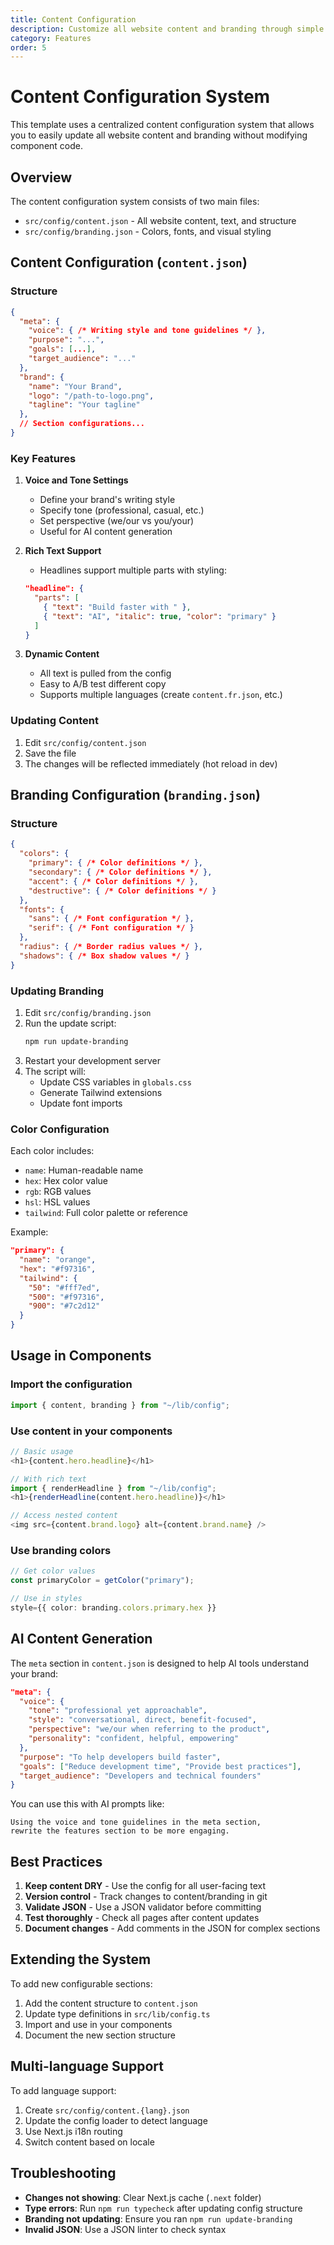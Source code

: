 ```yaml
---
title: Content Configuration
description: Customize all website content and branding through simple JSON files
category: Features
order: 5
---
```


# Content Configuration System

This template uses a centralized content configuration system that allows you to easily update all website content and branding without modifying component code.

## Overview

The content configuration system consists of two main files:
- `src/config/content.json` - All website content, text, and structure
- `src/config/branding.json` - Colors, fonts, and visual styling

## Content Configuration (`content.json`)

### Structure

```json
{
  "meta": {
    "voice": { /* Writing style and tone guidelines */ },
    "purpose": "...",
    "goals": [...],
    "target_audience": "..."
  },
  "brand": {
    "name": "Your Brand",
    "logo": "/path-to-logo.png",
    "tagline": "Your tagline"
  },
  // Section configurations...
}
```

### Key Features

1. **Voice and Tone Settings**
   - Define your brand's writing style
   - Specify tone (professional, casual, etc.)
   - Set perspective (we/our vs you/your)
   - Useful for AI content generation

2. **Rich Text Support**
   - Headlines support multiple parts with styling:
   ```json
   "headline": {
     "parts": [
       { "text": "Build faster with " },
       { "text": "AI", "italic": true, "color": "primary" }
     ]
   }
   ```

3. **Dynamic Content**
   - All text is pulled from the config
   - Easy to A/B test different copy
   - Supports multiple languages (create `content.fr.json`, etc.)

### Updating Content

1. Edit `src/config/content.json`
2. Save the file
3. The changes will be reflected immediately (hot reload in dev)

## Branding Configuration (`branding.json`)

### Structure

```json
{
  "colors": {
    "primary": { /* Color definitions */ },
    "secondary": { /* Color definitions */ },
    "accent": { /* Color definitions */ },
    "destructive": { /* Color definitions */ }
  },
  "fonts": {
    "sans": { /* Font configuration */ },
    "serif": { /* Font configuration */ }
  },
  "radius": { /* Border radius values */ },
  "shadows": { /* Box shadow values */ }
}
```

### Updating Branding

1. Edit `src/config/branding.json`
2. Run the update script:
   ```bash
   npm run update-branding
   ```
3. Restart your development server
4. The script will:
   - Update CSS variables in `globals.css`
   - Generate Tailwind extensions
   - Update font imports

### Color Configuration

Each color includes:
- `name`: Human-readable name
- `hex`: Hex color value
- `rgb`: RGB values
- `hsl`: HSL values
- `tailwind`: Full color palette or reference

Example:
```json
"primary": {
  "name": "orange",
  "hex": "#f97316",
  "tailwind": {
    "50": "#fff7ed",
    "500": "#f97316",
    "900": "#7c2d12"
  }
}
```

## Usage in Components

### Import the configuration

```typescript
import { content, branding } from "~/lib/config";
```

### Use content in your components

```typescript
// Basic usage
<h1>{content.hero.headline}</h1>

// With rich text
import { renderHeadline } from "~/lib/config";
<h1>{renderHeadline(content.hero.headline)}</h1>

// Access nested content
<img src={content.brand.logo} alt={content.brand.name} />
```

### Use branding colors

```typescript
// Get color values
const primaryColor = getColor("primary");

// Use in styles
style={{ color: branding.colors.primary.hex }}
```

## AI Content Generation

The `meta` section in `content.json` is designed to help AI tools understand your brand:

```json
"meta": {
  "voice": {
    "tone": "professional yet approachable",
    "style": "conversational, direct, benefit-focused",
    "perspective": "we/our when referring to the product",
    "personality": "confident, helpful, empowering"
  },
  "purpose": "To help developers build faster",
  "goals": ["Reduce development time", "Provide best practices"],
  "target_audience": "Developers and technical founders"
}
```

You can use this with AI prompts like:
```
Using the voice and tone guidelines in the meta section, 
rewrite the features section to be more engaging.
```

## Best Practices

1. **Keep content DRY** - Use the config for all user-facing text
2. **Version control** - Track changes to content/branding in git
3. **Validate JSON** - Use a JSON validator before committing
4. **Test thoroughly** - Check all pages after content updates
5. **Document changes** - Add comments in the JSON for complex sections

## Extending the System

To add new configurable sections:

1. Add the content structure to `content.json`
2. Update type definitions in `src/lib/config.ts`
3. Import and use in your components
4. Document the new section structure

## Multi-language Support

To add language support:

1. Create `src/config/content.{lang}.json`
2. Update the config loader to detect language
3. Use Next.js i18n routing
4. Switch content based on locale

## Troubleshooting

- **Changes not showing**: Clear Next.js cache (`.next` folder)
- **Type errors**: Run `npm run typecheck` after updating config structure
- **Branding not updating**: Ensure you ran `npm run update-branding`
- **Invalid JSON**: Use a JSON linter to check syntax